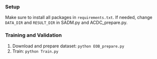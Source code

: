 
### Setup
Make sure to install all packages in ``requirements.txt``. If needed, change ``DATA_DIR`` and ``RESULT_DIR`` in SADM.py and ACDC_prepare.py.
### Training and Validation
1. Download and prepare dataset: ``python EOB_prepare.py``
1. Train: ``python Train.py``